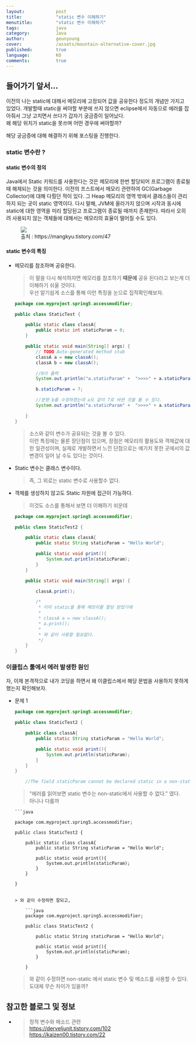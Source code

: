 ```yaml
---
layout:            post
title:             "static 변수 이해하기"
menutitle:         "static 변수 이해하기"
tags:              java
category:          Java
author:            geunyoung
cover:             /assets/mountain-alternative-cover.jpg
published:         true
language:          KO
comments:          true
---
```


## 들어가기 앞서...
  
이전의 나는 static에 대해서 메모리에 고정되어 값을 공유한다 정도의 개념만 가지고 있었다. 개발할때 static을 써야할 부분에 쓰지 않으면 eclipse에서 자동으로 에러를 잡아줘서 그냥 고치면서 쓰다가 갑자기 궁금증이 일어났다.  
왜 해당 위치가 static을 못쓰며 어떤 경우에 써야할까?  
  
해당 궁금증에 대해 해결하기 위해 포스팅을 진행한다.
  
### static 변수란 ?
  
#### static 변수의 정의  
  
 Java에서 Static 키워드를 사용한다는 것은 메모리에 한번 할당되어 프로그램이 종료될 때 해제되는 것을 의미한다. 이전의 프스트에서 메모리 관련하여 GC(Garbage Collector)에 대해 다뤘던 적이 있다. 그 Heap 메모리의 영역 밖에서 클래스들이 관리하지 되는 곳이 static 영역이다. 다시 말해, JVM에 올라가지 않으며 시작과 동시에 static에 대한 영역을 미리 할당된고 프로그램이 종료될 때까지 존재한다. 따라서 오히려 사용되지 않는 객체들에 대해서는 메모리의 효율이 떨어질 수도 있다.
  
<figure>
<img src="{{ "/media/img/Java/static.jpg" | absolute_url }}" />
<figcaption>출처 : https://mangkyu.tistory.com/47 </figcaption>
</figure>
  
#### static 변수의 특징
  
  * 메모리를 참조하며 공유한다.  
    > 이 말을 다시 해석하자면 메모리를 참조하기 **때문에** 공유 된다라고 보는게 더 이해하기 쉬울 것이다.  
    > 우선 알기쉽게 소스를 통해 이런 특징을 눈으로 집적확인해보자.  
    > 
    ```java 
	package com.myproject.spring5.accessmodifier;

	public class StaticTest {

		public static class classA{
			public static int staticParam = 0;
		}

		public static void main(String[] args) {
			// TODO Auto-generated method stub
			classA a = new classA();
			classA b = new classA();

			//0이 출력
			System.out.println("a.staticParam" +  ">>>>" + a.staticParam);

			b.staticParam = 7;

			//분명 b를 수정하였는데 a도 같이 7로 바뀐 것을 볼 수 있다.
			System.out.println("a.staticParam" +  ">>>>" + a.staticParam);

		}
	}
    ```
      
    > 소스와 같이 변수가 공유되는 것을 볼 수 있다.  
    > 이런 특징에는 물론 장단점이 있으며, 장점은 메모리의 활용도와 객체값에 대한 일관성이며, 실제로 개발하면서 느낀 단점으로는 예기치 못한 곳에서의 값 변경이 일어 날 수도 있다는 것이다.  
    
  * Static 변수는 클래스 변수이다.  
    > 즉, 그 외로는 static 변수로 사용할수 없다.  
    
  * 객체를 생성하지 않고도 Static 자원에 접근이 가능하다.  
    > 이것도 소스를 통해서 보면 더 이해하기 쉬운데
    > 
    ```java
	package com.myproject.spring5.accessmodifier;

	public class StaticTest2 {

		public static class classA{
			public static String staticParam = "Hello World";

			public static void print(){
				System.out.println(staticParam);
			}
		}

		public static void main(String[] args) {

			classA.print();

			/*
			 * 이미 static을 통해 메모리를 할당 받았기에
			 * 
			 * classA a = new classA();
			 * a.print();
			 * 
			 * 와 같이 사용할 필요없다.
			 */
		}
	}
    ```
  
  
### 이클립스 툴에서 에러 발생한 원인  
  
자, 이제 본격적으로 내가 코딩을 하면서 왜 이클립스에서 해당 문법을 사용하지 못하게 했는지 확인해보자.
  
  * 문제 1  
    ```java
	package com.myproject.spring5.accessmodifier;

	public class StaticTest2 {
	
		public class classA{
			public static String staticParam = "Hello World";

			public static void print(){
				System.out.println(staticParam);
			}
		}
	}
    
    	//The field staticParam cannot be declared static in a non-static inner type, unless initialized with a constant expression와 같은 에러 발생.
    ```  
    
    > "에러를 읽어보면 static 변수는 non-static에서 사용할 수 없다." 였다.  
    > 아니나 다를까
    
    	```java
    	
		package com.myproject.spring5.accessmodifier;

		public class StaticTest2 {

			public static class classA{
				public static String staticParam = "Hello World";

				public static void print(){
					System.out.println(staticParam);
				}
			}

		}
	```  
	
    > 와 같이 수정하면 잘되고,  
    
    	```java
		package com.myproject.spring5.accessmodifier;

		public class StaticTest2 {

			public static String staticParam = "Hello World";

			public static void print(){
				System.out.println(staticParam);
			}

		}
	```
	
    > 와 같이 수정하면 non-static 에서 static 변수 및 메소드를 사용할 수 있다.  
    > 도대체 무슨 차이가 있을까?  

 


## 참고한 블로그 및 정보

* >정적 변수와 메소드 관련  
https://derveljunit.tistory.com/102  
https://kaizen00.tistory.com/22 
